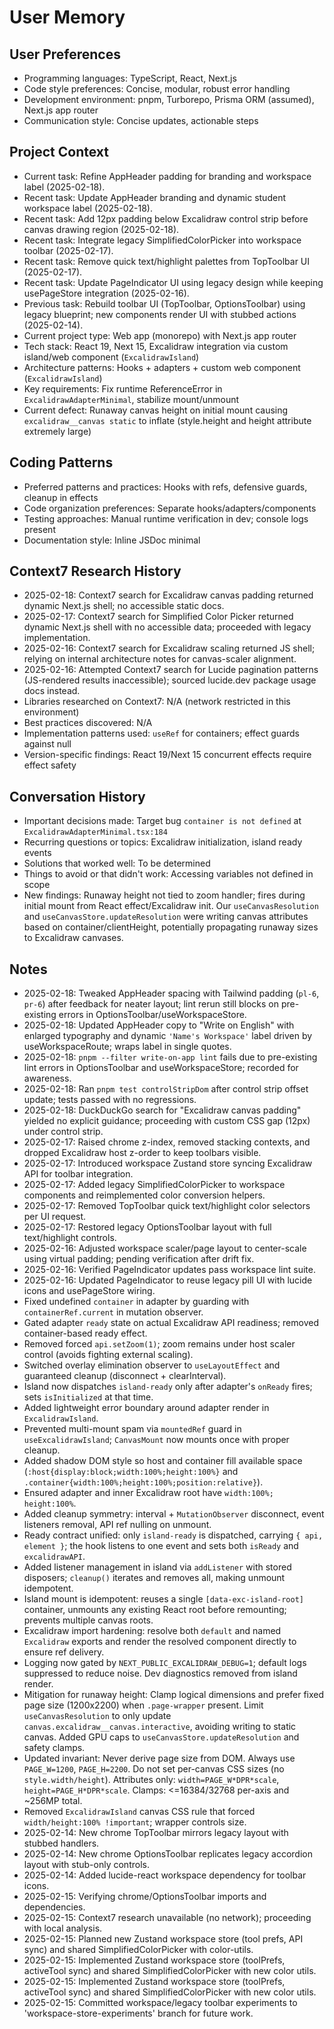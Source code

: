 ﻿---
applyTo: '**'
---

# User Memory

## User Preferences
- Programming languages: TypeScript, React, Next.js
- Code style preferences: Concise, modular, robust error handling
- Development environment: pnpm, Turborepo, Prisma ORM (assumed), Next.js app router
- Communication style: Concise updates, actionable steps

## Project Context
- Current task: Refine AppHeader padding for branding and workspace label (2025-02-18).
- Recent task: Update AppHeader branding and dynamic student workspace label (2025-02-18).
- Recent task: Add 12px padding below Excalidraw control strip before canvas drawing region (2025-02-18).
- Recent task: Integrate legacy SimplifiedColorPicker into workspace toolbar (2025-02-17).
- Recent task: Remove quick text/highlight palettes from TopToolbar UI (2025-02-17).
- Recent task: Update PageIndicator UI using legacy design while keeping usePageStore integration (2025-02-16).
- Previous task: Rebuild toolbar UI (TopToolbar, OptionsToolbar) using legacy blueprint; new components render UI with stubbed actions (2025-02-14).
- Current project type: Web app (monorepo) with Next.js app router
- Tech stack: React 19, Next 15, Excalidraw integration via custom island/web component (`ExcalidrawIsland`)
- Architecture patterns: Hooks + adapters + custom web component (`ExcalidrawIsland`)
- Key requirements: Fix runtime ReferenceError in `ExcalidrawAdapterMinimal`, stabilize mount/unmount
 - Current defect: Runaway canvas height on initial mount causing `excalidraw__canvas static` to inflate (style.height and height attribute extremely large)

## Coding Patterns
- Preferred patterns and practices: Hooks with refs, defensive guards, cleanup in effects
- Code organization preferences: Separate hooks/adapters/components
- Testing approaches: Manual runtime verification in dev; console logs present
- Documentation style: Inline JSDoc minimal

## Context7 Research History
- 2025-02-18: Context7 search for Excalidraw canvas padding returned dynamic Next.js shell; no accessible static docs.
- 2025-02-17: Context7 search for Simplified Color Picker returned dynamic Next.js shell with no accessible data; proceeded with legacy implementation.
- 2025-02-16: Context7 search for Excalidraw scaling returned JS shell; relying on internal architecture notes for canvas-scaler alignment.
- 2025-02-16: Attempted Context7 search for Lucide pagination patterns (JS-rendered results inaccessible); sourced lucide.dev package usage docs instead.
- Libraries researched on Context7: N/A (network restricted in this environment)
- Best practices discovered: N/A
- Implementation patterns used: `useRef` for containers; effect guards against null
- Version-specific findings: React 19/Next 15 concurrent effects require effect safety

## Conversation History
- Important decisions made: Target bug `container is not defined` at `ExcalidrawAdapterMinimal.tsx:184`
- Recurring questions or topics: Excalidraw initialization, island ready events
- Solutions that worked well: To be determined
- Things to avoid or that didn't work: Accessing variables not defined in scope
 - New findings: Runaway height not tied to zoom handler; fires during initial mount from React effect/Excalidraw init. Our `useCanvasResolution` and `useCanvasStore.updateResolution` were writing canvas attributes based on container/clientHeight, potentially propagating runaway sizes to Excalidraw canvases.

## Notes
- 2025-02-18: Tweaked AppHeader spacing with Tailwind padding (`pl-6`, `pr-6`) after feedback for neater layout; lint rerun still blocks on pre-existing errors in OptionsToolbar/useWorkspaceStore.
- 2025-02-18: Updated AppHeader copy to "Write on English" with enlarged typography and dynamic `'Name's Workspace'` label driven by useWorkspaceRoute; wraps label in single quotes.
- 2025-02-18: `pnpm --filter write-on-app lint` fails due to pre-existing lint errors in OptionsToolbar and useWorkspaceStore; recorded for awareness.
- 2025-02-18: Ran `pnpm test controlStripDom` after control strip offset update; tests passed with no regressions.
- 2025-02-18: DuckDuckGo search for "Excalidraw canvas padding" yielded no explicit guidance; proceeding with custom CSS gap (12px) under control strip.
- 2025-02-17: Raised chrome z-index, removed stacking contexts, and dropped Excalidraw host z-order to keep toolbars visible.
- 2025-02-17: Introduced workspace Zustand store syncing Excalidraw API for toolbar integration.
- 2025-02-17: Added legacy SimplifiedColorPicker to workspace components and reimplemented color conversion helpers.
- 2025-02-17: Removed TopToolbar quick text/highlight color selectors per UI request.
- 2025-02-17: Restored legacy OptionsToolbar layout with full text/highlight controls.
- 2025-02-16: Adjusted workspace scaler/page layout to center-scale using virtual padding; pending verification after drift fix.
- 2025-02-16: Verified PageIndicator updates pass workspace lint suite.
- 2025-02-16: Updated PageIndicator to reuse legacy pill UI with lucide icons and usePageStore wiring.
- Fixed undefined `container` in adapter by guarding with `containerRef.current` in mutation observer.
- Gated adapter `ready` state on actual Excalidraw API readiness; removed container-based ready effect.
- Removed forced `api.setZoom(1)`; zoom remains under host scaler control (avoids fighting external scaling).
- Switched overlay elimination observer to `useLayoutEffect` and guaranteed cleanup (disconnect + clearInterval).
- Island now dispatches `island-ready` only after adapter's `onReady` fires; sets `isInitialized` at that time.
- Added lightweight error boundary around adapter render in `ExcalidrawIsland`.
- Prevented multi-mount spam via `mountedRef` guard in `useExcalidrawIsland`; `CanvasMount` now mounts once with proper cleanup.
- Added shadow DOM style so host and container fill available space (`:host{display:block;width:100%;height:100%}` and `.container{width:100%;height:100%;position:relative}`).
- Ensured adapter and inner Excalidraw root have `width:100%; height:100%`.
- Added cleanup symmetry: interval + `MutationObserver` disconnect, event listeners removal, API ref nulling on unmount.
- Ready contract unified: only `island-ready` is dispatched, carrying `{ api, element }`; the hook listens to one event and sets both `isReady` and `excalidrawAPI`.
- Added listener management in island via `addListener` with stored disposers; `cleanup()` iterates and removes all, making unmount idempotent.
- Island mount is idempotent: reuses a single `[data-exc-island-root]` container, unmounts any existing React root before remounting; prevents multiple canvas roots.
- Excalidraw import hardening: resolve both `default` and named `Excalidraw` exports and render the resolved component directly to ensure ref delivery.
- Logging now gated by `NEXT_PUBLIC_EXCALIDRAW_DEBUG=1`; default logs suppressed to reduce noise. Dev diagnostics removed from island render.
- Mitigation for runaway height: Clamp logical dimensions and prefer fixed page size (1200x2200) when `.page-wrapper` present. Limit `useCanvasResolution` to only update `canvas.excalidraw__canvas.interactive`, avoiding writing to static canvas. Added GPU caps to `useCanvasStore.updateResolution` and safety clamps.
 - Updated invariant: Never derive page size from DOM. Always use `PAGE_W=1200`, `PAGE_H=2200`. Do not set per-canvas CSS sizes (no `style.width/height`). Attributes only: `width=PAGE_W*DPR*scale`, `height=PAGE_H*DPR*scale`. Clamps: <=16384/32768 per-axis and ~256MP total.
 - Removed `ExcalidrawIsland` canvas CSS rule that forced `width/height:100% !important`; wrapper controls size.
- 2025-02-14: New chrome TopToolbar mirrors legacy layout with stubbed handlers.
- 2025-02-14: New chrome OptionsToolbar replicates legacy accordion layout with stub-only controls.
- 2025-02-14: Added lucide-react workspace dependency for toolbar icons.
- 2025-02-15: Verifying chrome/OptionsToolbar imports and dependencies.
- 2025-02-15: Context7 research unavailable (no network); proceeding with local analysis.
- 2025-02-15: Planned new Zustand workspace store (tool prefs, API sync) and shared SimplifiedColorPicker with color-utils.
- 2025-02-15: Implemented Zustand workspace store (toolPrefs, activeTool sync) and shared SimplifiedColorPicker with new color utils.
- 2025-02-15: Implemented Zustand workspace store (toolPrefs, activeTool sync) and shared SimplifiedColorPicker with new color utils.
- 2025-02-15: Committed workspace/legacy toolbar experiments to 'workspace-store-experiments' branch for future work.

